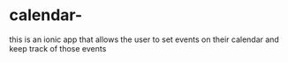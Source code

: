 # calendar-
this is an ionic app that allows the user to set events on their calendar and keep track of those events
